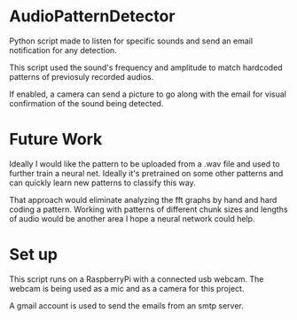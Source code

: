# AudioPatternDetector
Python script made to listen for specific sounds and send an email notification for any detection.

This script used the sound's frequency and amplitude to match hardcoded patterns of previosuly recorded audios.

If enabled, a camera can send a picture to go along with the email for visual confirmation of the sound being detected. 

# Future Work
Ideally I would like the pattern to be uploaded from a .wav file and used to further train a neural net. Ideally it's pretrained on some other patterns and can quickly learn new patterns to classify this way. 

That approach would eliminate analyzing the fft graphs by hand and hard coding a pattern. Working with patterns of different chunk sizes and lengths of audio would be another area I hope a neural network could help.

# Set up
This script runs on a RaspberryPi with a connected usb webcam.
The webcam is being used as a mic and as a camera for this project.

A gmail account is used to send the emails from an smtp server.
